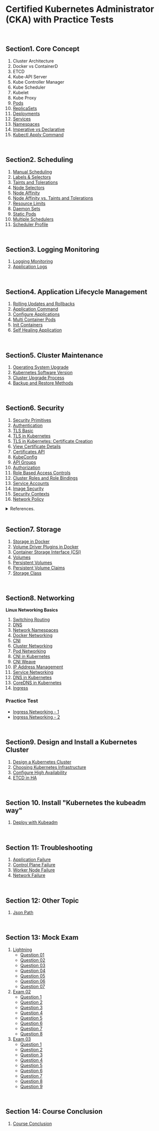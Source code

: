 # Certified Kubernetes Administrator (CKA) with Practice Tests

<br/>

## Section1. Core Concept

1. Cluster Architecture
2. Docker vs ContainerD
3. ETCD
4. Kube-API Server
5. Kube Controller Manager
6. Kube Scheduler
7. Kubelet
8. Kube Proxy
9. [Pods](./pod.md)
10. [ReplicaSets](./replicaset.md)
11. [Deployments](./deployment.md)
12. [Services](./service.md)
13. [Namespaces](./namespace.md)
14. [Imperative vs Declarative](./imperative_vs_declarative.md)
15. [Kubectl Apply Command](./kube_apply_command.md)

<br/>

## Section2. Scheduling

1. [Manual Scheduling](./manual_scheduling.md)
2. [Labels & Selectors](./labels_and_selectors.md)
3. [Taints and Tolerations](./taints_and_tolerations.md)
4. [Node Selectors](./node_selectors.md)
5. [Node Affinity](./node_affinity.md)
6. [Node Affinity vs. Taints and Tolerations](./node_affinity_vs_taints_and_tolerations.md)
7. [Resource Limits](./resource_requirements_and_limits.md)
8. [Daemon Sets](./daemonset.md)
9. [Static Pods](./staticpods.md)
10. [Multiple Schedulers](./multiple_schedulers.md)
10. [Scheduler Profile](./scheduler-profile.md)

<br/>

## Section3. Logging Monitoring

1. [Logging Monitoring](./logging_monitoring.md)
2. [Application Logs](./application_logs.md)

<br/>

## Section4. Application Lifecycle Management

1. [Rolling Updates and Rollbacks](./rolling_updates_and_rollbacks.md)
2. [Application Command](./command_and_arguments.md)
3. [Configure Applications](./configure_applications.md)
4. [Multi Container Pods](./multicontainer_pods.md)
5. [Init Containers](./init_containers.md)
6. [Self Healing Application](./self_healing_applications.md)

<br/>

## Section5. Cluster Maintenance

1. [Operating System Upgrade](./operating_system_upgrade.md)
2. [Kubernetes Software Version](./kubernetes_software_version.md)
3. [Cluster Upgrade Process](./cluster_upgrade_process.md)
4. [Backup and Restore Methods](./backup_and_restore_methods.md)


<br/>

## Section6. Security

1. [Security Primitives](./security_primitives.md)
2. [Authentication](./authentication.md)
3. [TLS Basic](./tls_basic.md)
4. [TLS in Kubernetes](./tls_in_kubernetes.md)
5. [TLS in Kubernetes: Certificate Creation](./tls_in_kubernetes_certificate_creation.md)
6. [View Certificate Details](./view_certificate_details.md)
7. [Certificates API](./certificates_api.md)
8. [KubeConfig](./kube_config.md) 
9. [API Groups](./api_groups.md)
10. [Authorization](./authorization.md)
11. [Role Based Access Controls](./role_based_access_controls.md)
12. [Cluster Roles and Role Bindings](./cluster_roles_and_role_bindings.md)
13. [Service Accounts](./service_accounts.md)
14. [Image Security](./image_security.md)
15. [Security Contexts](./security_contexts.md)
16. [Network Policy](./network_policy.md)

<details>
<summary>References.</summary>

[practice-test-view-certificate-details-2](https://uklabs.kodekloud.com/topic/practice-test-view-certificate-details-2/)

</details>

<br/>

## Section7. Storage

1. [Storage in Docker](./storage_in_docker.md) 
2. [Volume Driver Plugins in Docker](./volume_driver_plugins_in_docker.md) 
3. [Container Storage Interface (CSI)](./container_storage_interface.md)
4. [Volumes](./volumes.md)
5. [Persistent Volumes](./persistent_volumes.md)
6. [Persistent Volume Claims](./persistent_volume_claims.md)
7. [Storage Class](./storage_class.md)

<br/>

## Section8. Networking

**Linux Networking Basics**
1. [Switching Routing](./switching_routing.md)
2. [DNS](./dns.md)
3. [Network Namespaces](./network_namespaces.md)
4. [Docker Networking](./docker_networking.md)
5. [CNI](./cni.md)
6. [Cluster Networking](./cluster_networking.md)
7. [Pod Networking](./pod_networking.md)
8. [CNI in Kubernetes](./cni_in_kubernetes.md)
9. [CNI Weave](./cni_weave.md)
10. [IP Address Management](./ip_address_management.md)
11. [Service Networking](./service_networking.md)
12. [DNS in Kubernetes](./dns_in_kubernetes.md)
13. [CoreDNS in Kubernetes](./coredns_in_kubernetes.md)
14. [Ingress](./ingress.md)


### Practice Test

- [Ingress Networking - 1](./practice_test_ingress_networking_1.md)
- [Ingress Networking - 2](./practice_test_ingress_networking_2.md)

<br/>

## Section9. Design and Install a Kubernetes Cluster

1. [Design a Kubernetes Cluster](./design_a_kubernetes_cluster.md)
2. [Choosing Kubernetes Infrastructure](./choosing_kubernetes_infrastructure.md)
3. [Configure High Availability](./configure_high_availability.md)
4. [ETCD in HA](./etcd_in_ha.md)

<br/>

## Section 10. Install "Kubernetes the kubeadm way"

1. [Deploy with Kubeadm](./deployment_with_kubeadm.md)

<br/>

## Section 11: Troubleshooting

1. [Application Failure](./application_failure.md)
2. [Control Plane Failure](./control_plane_failure.md)
3. [Worker Node Failure](./worker_node_failure.md)
4. [Network Failure](./network_failure.md)

<br/>

## Section 12: Other Topic

1. [Json Path](./json_path.md)

<br/>

## Section 13: Mock Exam

1. [Lightning](./mock_exam/lightning)
   - [Question 01](./mock_exam/lightning/question01.md)
   - [Question 02](./mock_exam/lightning/question02.md)
   - [Question 03](./mock_exam/lightning/question03.md)
   - [Question 04](./mock_exam/lightning/question04.md)
   - [Question 05](./mock_exam/lightning/question05.md)
   - [Question 06](./mock_exam/lightning/question06.md)
   - [Question 07](./mock_exam/lightning/question07.md)
2. [Exam 02](./mock_exam/exam02)
   - [Question 1](./mock_exam/exam02/question01.md)
   - [Question 2](./mock_exam/exam02/question02.md)
   - [Question 3](./mock_exam/exam02/question03.md)
   - [Question 4](./mock_exam/exam02/question04.md)
   - [Question 5](./mock_exam/exam02/question05.md)
   - [Question 6](./mock_exam/exam02/question06.md)
   - [Question 7](./mock_exam/exam02/question07.md)
   - [Question 8](./mock_exam/exam02/question08.md)
3. [Exam 03](./mock_exam/exam03)
   - [Question 1](./mock_exam/exam03/question01.md)
   - [Question 2](./mock_exam/exam03/question02.md)
   - [Question 3](./mock_exam/exam03/question03.md)
   - [Question 4](./mock_exam/exam03/question04.md)
   - [Question 5](./mock_exam/exam03/question05.md)
   - [Question 6](./mock_exam/exam03/question06.md)
   - [Question 7](./mock_exam/exam03/question07.md)
   - [Question 8](./mock_exam/exam03/question08.md)
   - [Question 9](./mock_exam/exam03/question09.md)

<br/>

## Section 14: Course Conclusion

1. [Course Conclusion](./course_conclusion.md)


